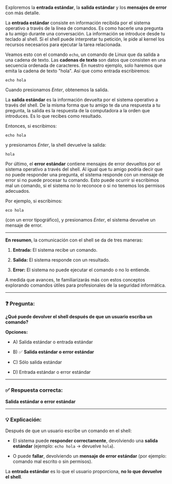 
Exploremos la **entrada estándar**, la **salida estándar** y los **mensajes de error** con más detalle.

La **entrada estándar** consiste en información recibida por el sistema operativo a través de la línea de comandos. Es como hacerle una pregunta a tu amigo durante una conversación. La información se introduce desde tu teclado al shell. Si el shell puede interpretar tu petición, le pide al kernel los recursos necesarios para ejecutar la tarea relacionada.

Veamos esto con el comando `echo`, un comando de Linux que da salida a una cadena de texto. Las **cadenas de texto** son datos que consisten en una secuencia ordenada de caracteres. En nuestro ejemplo, solo haremos que emita la cadena de texto "hola". Así que como entrada escribiremos:

```
echo hola
```

Cuando presionamos _Enter_, obtenemos la salida.

La **salida estándar** es la información devuelta por el sistema operativo a través del shell. De la misma forma que tu amigo te da una respuesta a tu pregunta, la salida es la respuesta de la computadora a la orden que introduces. Es lo que recibes como resultado.

Entonces, si escribimos:

```
echo hola
```

y presionamos _Enter_, la shell devuelve la salida:

```
hola
```

Por último, el **error estándar** contiene mensajes de error devueltos por el sistema operativo a través del shell. Al igual que tu amigo podría decir que no puede responder una pregunta, el sistema responde con un mensaje de error si no puede procesar tu comando. Esto puede ocurrir si escribimos mal un comando, si el sistema no lo reconoce o si no tenemos los permisos adecuados.

Por ejemplo, si escribimos:

```
eco hola
```

(con un error tipográfico), y presionamos _Enter_, el sistema devuelve un mensaje de error.

---

**En resumen**, la comunicación con el shell se da de tres maneras:

1. **Entrada:** El sistema recibe un comando.
    
2. **Salida:** El sistema responde con un resultado.
    
3. **Error:** El sistema no puede ejecutar el comando o no lo entiende.
    

A medida que avances, te familiarizarás más con estos conceptos explorando comandos útiles para profesionales de la seguridad informática.

---

### ❓ **Pregunta:**

**¿Qué puede devolver el shell después de que un usuario escriba un comando?**

**Opciones:**

- A) Salida estándar o entrada estándar
    
- B) ✅ **Salida estándar o error estándar**
    
- C) Sólo salida estándar
    
- D) Entrada estándar o error estándar
    

---

### ✅ **Respuesta correcta:**

**Salida estándar o error estándar**

---

### 💡 **Explicación:**

Después de que un usuario escribe un comando en el shell:

- El sistema puede **responder correctamente**, devolviendo una **salida estándar** (ejemplo: `echo hola` → devuelve `hola`).
    
- O puede **fallar**, devolviendo un **mensaje de error estándar** (por ejemplo: comando mal escrito o sin permisos).
    

La **entrada estándar** es lo que el usuario proporciona, **no lo que devuelve el shell**.
